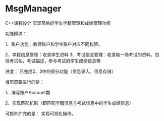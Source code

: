 # MsgManager
C++课程设计
实现简单的学生学籍管理和成绩管理功能

功能模块：

1、账户功能：教师账户和学生账户对应不同权限。

2、学籍信息管理：收录学生资料 3、考试信息管理：收录每一场考试的资料，包括考试名，考试描述，参与考试的学生成绩信息等 

进度： 
已完成2、3中的部分功能（信息录入，信息存储） 

当前首要进行的是：

1、编写账户Account类 

2、实现匹配机制（即匹配学籍信息与考试信息中的学生成绩信息）

可额外扩充的是： 实现可视化操作。
